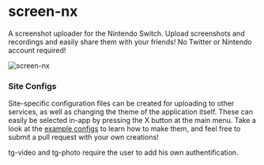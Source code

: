 # screen-nx
A screenshot uploader for the Nintendo Switch. Upload screenshots and recordings and easily share them with your friends! No Twitter or Nintendo account required!

![screen-nx](https://i.imgur.com/tr45Ekf.jpg)


### Site Configs
Site-specific configuration files can be created for uploading to other services, as well as changing the theme of the application itself. These can easily be selected in-app by pressing the X button at the main menu. Take a look at the [example configs](https://github.com/HookedBehemoth/screen-nx/tree/master/config/sites) to learn how to make them, and feel free to submit a pull request with your own creations!

tg-video and tg-photo require the user to add his own authentification.
